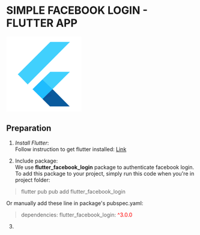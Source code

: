 # SIMPLE FACEBOOK LOGIN - FLUTTER APP
<img src="./flutter.png" width="200" alt="Flutter icon" title="Flutter is awesome!">

## Preparation
1. *Install Flutter*:<br>
Follow instruction to get flutter installed: [Link](https://flutter.dev/docs/get-started/install)

2. Include package:<br>
We use **flutter_facebook_login** package to authenticate facebook login. To add this package to your project, simply run this code when you're in project folder:
> flutter pub pub add flutter_facebook_login

Or manually add these line in package's pubspec.yaml:
> dependencies:
  flutter_facebook_login: <span style="color:red">^3.0.0</span>

3. 
